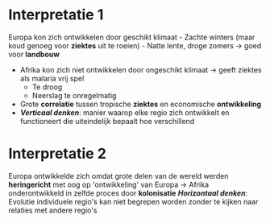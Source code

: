 # Interpretatie 1
Europa kon zich ontwikkelen door geschikt klimaat
	- Zachte winters (maar koud genoeg voor **ziektes** uit te roeien)
	- Natte lente, droge zomers -> goed voor **landbouw**
- Afrika kon zich niet ontwikkelen door ongeschikt klimaat
	-> geeft ziektes als malaria vrij spel
	- Te droog
	- Neerslag te onregelmatig
- Grote **correlatie** tussen tropische **ziektes** en economische **ontwikkeling**
- ***Verticaal denken***: manier waarop elke regio zich ontwikkelt en functioneert die uiteindelijk bepaalt hoe verschillend

# Interpretatie 2
Europa ontwikkelde zich omdat grote delen van de wereld werden **heringericht** met oog op 'ontwikkeling' van Europa
-> Afrika onderontwikkeld in zelfde proces door **kolonisatie**
***Horizontaal denken***: Evolutie individuele regio's kan niet begrepen worden zonder te kijken naar relaties met andere regio's